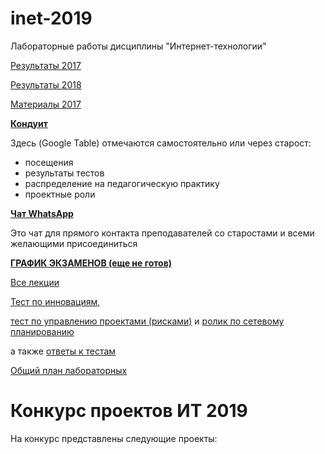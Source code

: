 # inet-2019

Лабораторные работы дисциплины "Интернет-технологии"

[Результаты 2017](https://github.com/stankin/inet-2017)

[Результаты 2018](https://github.com/stankin/inet-2018)

[Материалы 2017](https://yadi.sk/d/evI_RRva3Mab5W)

[**Кондуит**](https://docs.google.com/spreadsheets/d/1YBfCBfGZrUc5XJoWlb0x65fSch9kpcsCB17mJ0z-89s/edit#gid=1327184368)

Здесь (Google Table) отмечаются самостоятельно или через старост:
* посещения
* результаты тестов
* распределение на педагогическую практику
* проектные роли

[**Чат WhatsApp**](https://chat.whatsapp.com/IqyMyglV72O512KNmbl5uE)

Это чат для прямого контакта преподавателей со старостами и всеми желающими присоединиться 

[**ГРАФИК ЭКЗАМЕНОВ (еще не готов)**](https://github.com/stankin/inet-2019/wiki/ex_schedule)

[Все лекции](https://okoff.github.io/oop/%D0%92%D1%81%D0%B5%20%D0%BB%D0%B5%D0%BA%D1%86%D0%B8%D0%B8.pdf)

[Тест по инновациям](https://okoff.github.io/oop/%D0%A2%D0%B5%D1%81%D1%82%20%D0%B8%D0%BD%D0%BD%D0%BE%D0%B2%D0%B0%D1%86%D0%B8%D0%B8.pdf),

[тест по управлению проектами (рисками)](https://okoff.github.io/oop/%D0%A2%D0%B5%D1%81%D1%82%20%D1%83%D0%BF%D1%80%D0%B0%D0%B2%D0%BB%D0%B5%D0%BD%D0%B8%D0%B5%20%D0%BF%D1%80%D0%BE%D0%B5%D0%BA%D1%82%D0%B0%D0%BC%D0%B8.pdf)
и [ролик по сетевому планированию](https://www.youtube.com/watch?v=xDp6xKOVJYE)

а также [ответы к тестам](https://okoff.github.io/oop/%D0%9E%D1%82%D0%B2%D0%B5%D1%82%D1%8B%20%D0%BF%D1%80%D0%BE%D0%B5%D0%BA%D1%82%D1%8B%20%D0%B8%20%D0%B8%D0%BD%D0%BD%D0%BE%D0%B2%D0%B0%D1%86%D0%B8%D0%B8.pdf)

[Общий план лабораторных](https://github.com/stankin/inet-2018/wiki)

# Конкурс проектов ИТ 2019
На конкурс представлены следующие проекты:
